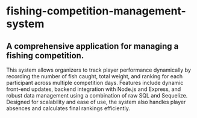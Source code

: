 # fishing-competition-management-system
## A comprehensive application for managing a fishing competition.
This system allows organizers to track player performance dynamically by recording the number of fish caught, total weight, and ranking for each participant across multiple competition days. Features include dynamic front-end updates, backend integration with Node.js and Express, and robust data management using a combination of raw SQL and Sequelize. Designed for scalability and ease of use, the system also handles player absences and calculates final rankings efficiently.
